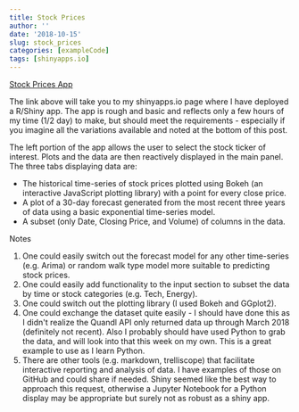 ```yaml
---
title: Stock Prices
author: ''
date: '2018-10-15'
slug: stock_prices
categories: [exampleCode]
tags: [shinyapps.io]
---
```


[Stock Prices App](https://trentonpulsipher.shinyapps.io/stock_prices/)

The link above will take you to my shinyapps.io page where I have deployed a R/Shiny app. The app is rough and basic and reflects only a few hours of my time (1/2 day) to make, but should meet the requirements - especially if you imagine all the variations available and noted at the bottom of this post. 

The left portion of the app allows the user to select the stock ticker of interest. Plots and the data are then reactively displayed in the main panel. The three tabs displaying data are:

- The historical time-series of stock prices plotted using Bokeh (an interactive JavaScript plotting library) with a point for every close price.
- A plot of a 30-day forecast generated from the most recent three years of data using a basic exponential time-series model.
- A subset (only Date, Closing Price, and Volume) of columns in the data.


Notes

1. One could easily switch out the forecast model for any other time-series (e.g. Arima) or random walk type model more suitable to predicting stock prices.
2. One could easily add functionality to the input section to subset the data by time or stock categories (e.g. Tech, Energy).
3. One could switch out the plotting library (I used Bokeh and GGplot2).
4. One could exchange the dataset quite easily - I should have done this as I didn't realize the Quandl API only returned data up through March 2018 (definitely not recent). Also I probably should have used Python to grab the data, and will look into that this week on my own. This is a great example to use as I learn Python.
5. There are other tools (e.g. markdown, trelliscope) that facilitate interactive reporting and analysis of data. I have examples of those on GitHub and could share if needed. Shiny seemed like the best way to approach this request, otherwise a Jupyter Notebook for a Python display may be appropriate but surely not as robust as a shiny app.

